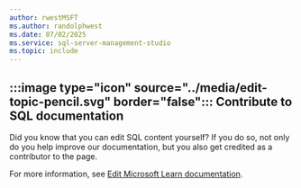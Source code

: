 ```yaml
---
author: rwestMSFT
ms.author: randolphwest
ms.date: 07/02/2025
ms.service: sql-server-management-studio
ms.topic: include
---
```

## :::image type="icon" source="../media/edit-topic-pencil.svg" border="false"::: Contribute to SQL documentation

Did you know that you can edit SQL content yourself? If you do so, not only do you help improve our documentation, but you also get credited as a contributor to the page.

For more information, see [Edit Microsoft Learn documentation](/contribute/content/how-to-write-quick-edits).
